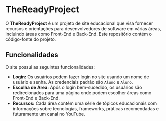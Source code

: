 # TheReadyProject

O **TheReadyProject** é um projeto de site educacional que visa fornecer recursos e orientações para desenvolvedores de software em várias áreas, incluindo áreas como Front-End e Back-End. Este repositório contém o código-fonte do projeto.

## Funcionalidades

O site possui as seguintes funcionalidades:

- **Login:** Os usuários podem fazer login no site usando um nome de usuário e senha. As credenciais padrão são `Aluno` e `Aluno`.
- **Escolha de Área:** Após o login bem-sucedido, os usuários são redirecionados para uma página onde podem escolher áreas como Front-End e Back-End.
- **Recursos:** Cada área contém uma série de tópicos educacionais com informações sobre tecnologias, frameworks, práticas recomendadas e futuramente um canal no YouTube.
